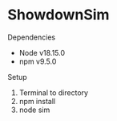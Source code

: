 # ShowdownSim

Dependencies
- Node v18.15.0
- npm v9.5.0

Setup
1. Terminal to directory
2. npm install
3. node sim
